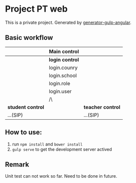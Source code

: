# Project PT web

This is a private project. Generated by [generator-gulp-angular](https://github.com/Swiip/generator-gulp-angular).

## Basic workflow

&nbsp;   |Main control| &nbsp;
---------|------------|---------
 &nbsp;  | **login control** | &nbsp;
 &nbsp;  | login.counry | &nbsp;
 &nbsp;  | login.school | &nbsp;
 &nbsp;  | login.role | &nbsp;
 &nbsp;  | login.user | &nbsp;
 &nbsp;  | /\ | &nbsp;
 **student control**  | &nbsp; | **teacher control**
 ...(SIP)  | &nbsp; | ...(SIP)

## How to use:

1. run `npm install` and `bower install`
2. `gulp serve` to get the development server actived

## Remark

Unit test can not work so far. Need to be done in future.